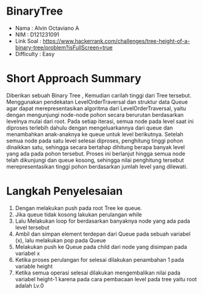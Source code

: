 # BinaryTree
- Nama : Alvin Octaviano A
- NIM  : D121231091
- Link Soal : https://www.hackerrank.com/challenges/tree-height-of-a-binary-tree/problem?isFullScreen=true 
- Difficulty : Easy 

# Short Approach Summary
Diberikan sebuah Binary Tree , Kemudian carilah tinggi dari Tree tersebut.
Menggunakan pendekatan LevelOrderTraversal dan struktur data Queue agar dapat merepresentasikan algoritma dari LevelOrderTraversal, yaitu dengan mengunjungi node-node pohon secara berurutan berdasarkan levelnya mulai dari root. Pada setiap iterasi, semua node pada level saat ini diproses terlebih dahulu dengan mengeluarkannya dari queue dan menambahkan anak-anaknya ke queue untuk level berikutnya. Setelah semua node pada satu level selesai diproses, penghitung tinggi pohon dinaikkan satu, sehingga secara bertahap dihitung berapa banyak level yang ada pada pohon tersebut. Proses ini berlanjut hingga semua node telah dikunjungi dan queue kosong, sehingga nilai penghitung tersebut merepresentasikan tinggi pohon berdasarkan jumlah level yang dilewati.

# Langkah Penyelesaian
1. Dengan melakukan push pada root Tree ke queue.
2. Jika queue tidak kosong lakukan perulangan while
3. Lalu Melakukan loop for berdasarkan banyaknya node yang ada pada level tersebut
4. Ambil dan simpan element terdepan dari Queue pada sebuah variabel (x), lalu melakukan pop pada Queue
5. Melakukan push ke Queue pada child dari node yang disimpan pada variabel x
6. Ketika proses perulangan for selesai dilakukan penambahan 1 pada variable height
7. Ketika semua operasi selesai dilakukan mengembalikan nilai pada variabel height-1 karena pada cara pembacaan level pada tree yaitu root adalah Lv.0
